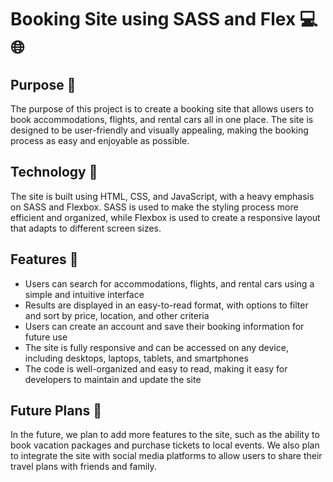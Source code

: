 # Booking Site using SASS and Flex 💻🌐

## Purpose 🎯

The purpose of this project is to create a booking site that allows users to book accommodations, flights, and rental cars all in one place. The site is designed to be user-friendly and visually appealing, making the booking process as easy and enjoyable as possible.

## Technology 🔧

The site is built using HTML, CSS, and JavaScript, with a heavy emphasis on SASS and Flexbox. SASS is used to make the styling process more efficient and organized, while Flexbox is used to create a responsive layout that adapts to different screen sizes.

## Features 🚀

- Users can search for accommodations, flights, and rental cars using a simple and intuitive interface
- Results are displayed in an easy-to-read format, with options to filter and sort by price, location, and other criteria
- Users can create an account and save their booking information for future use
- The site is fully responsive and can be accessed on any device, including desktops, laptops, tablets, and smartphones
- The code is well-organized and easy to read, making it easy for developers to maintain and update the site

## Future Plans 🌟

In the future, we plan to add more features to the site, such as the ability to book vacation packages and purchase tickets to local events. We also plan to integrate the site with social media platforms to allow users to share their travel plans with friends and family.

